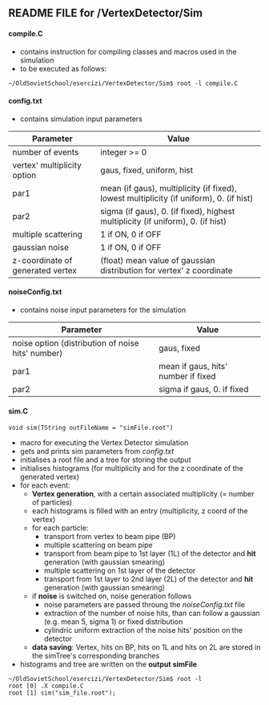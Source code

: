 ## README FILE for /VertexDetector/Sim


#### compile.C
- contains instruction for compiling classes and macros used in the simulation
- to be executed as follows:
```
~/OldSovietSchool/esercizi/VertexDetector/Sim$ root -l compile.C
```

#### config.txt
- contains simulation input parameters

Parameter | Value
------------ | -------------
number of events | integer >= 0
vertex' multiplicity option | gaus, fixed, uniform, hist
par1 | mean (if gaus), multiplicity (if fixed), lowest multiplicity (if uniform), 0. (if hist)
par2 | sigma (if gaus), 0. (if fixed), highest multiplicity (if uniform), 0. (if hist)
multiple scattering | 1 if ON, 0 if OFF
gaussian noise | 1 if ON, 0 if OFF
z-coordinate of generated vertex | (float) mean value of gaussian distribution for vertex' z coordinate


#### noiseConfig.txt
- contains noise input parameters for the simulation

Parameter | Value
------------ | -------------
noise option (distribution of noise hits' number) | gaus, fixed
par1 | mean if gaus, hits' number if fixed
par2 | sigma if gaus, 0. if fixed


#### sim.C
```
void sim(TString outFileName = "simFile.root")
```
- macro for executing the Vertex Detector simulation
- gets and prints sim parameters from *config.txt*
- initialises a root file and a tree for storing the output
- initialises histograms (for multiplicity and for the z coordinate of the generated vertex)
- for each event:
    - **Vertex generation**, with a certain associated multiplicity (= number of particles)
    - each histograms is filled with an entry (multiplicity, z coord of the vertex)
    - for each particle:
        - transport from vertex to beam pipe (BP)
        - multiple scattering on beam pipe
        - transport from beam pipe to 1st layer (1L) of the detector and **hit** generation (with gaussian smearing)
        - multiple scattering on 1st layer of the detector
        - transport from 1st layer to 2nd layer (2L) of the detector and **hit** generation (with gaussian smearing)
    - if **noise** is switched on, noise generation follows
        - noise parameters are passed throung the *noiseConfig.txt* file
        - extraction of the number of noise hits, than can follow a gaussian (e.g. mean 5, sigma 1) or fixed distribution
        - cylindric uniform extraction of the noise hits' position on the detector
    - **data saving**: Vertex, hits on BP, hits on 1L and hits on 2L are stored in the simTree's corresponding branches
- histograms and tree are written on the **output simFile**
```
~/OldSovietSchool/esercizi/VertexDetector/Sim$ root -l
root [0] .X compile.C
root [1] sim("sim_file.root");
```

